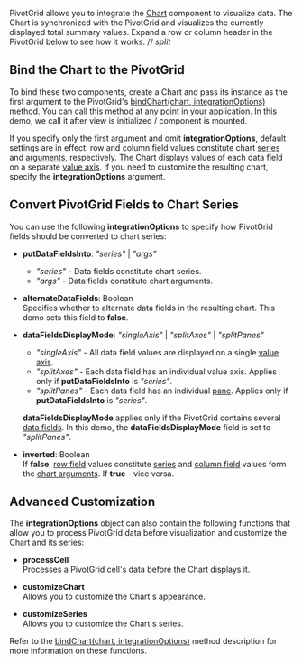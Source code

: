 PivotGrid allows you to integrate the [Chart](/Documentation/ApiReference/UI_Components/dxChart/) component to visualize data. The Chart is synchronized with the PivotGrid and visualizes the currently displayed total summary values. Expand a row or column header in the PivotGrid below to see how it works.
// _split_

## Bind the Chart to the PivotGrid

To bind these two components, create a Chart and pass its instance as the first argument to the PivotGrid's [bindChart(chart, integrationOptions)](/Documentation/ApiReference/UI_Components/dxPivotGrid/Methods/#bindChartchart_integrationOptions) method. You can call this method at any point in your application. In this demo, we call it after view is initialized / component is mounted.

If you specify only the first argument and omit **integrationOptions**, default settings are in effect: row and column field values constitute chart [series](/Documentation/ApiReference/UI_Components/dxChart/Configuration/series/) and [arguments](/Documentation/ApiReference/UI_Components/dxChart/Configuration/argumentAxis/), respectively. The Chart displays values of each data field on a separate [value axis](/Documentation/ApiReference/UI_Components/dxChart/Configuration/valueAxis/). If you need to customize the resulting chart, specify the **integrationOptions** argument.  

## Convert PivotGrid Fields to Chart Series

You can use the following **integrationOptions** to specify how PivotGrid fields should be converted to chart series:

- **putDataFieldsInto**: *"series"* | *"args"*     

    - *"series"* - Data fields constitute chart series.
    - *"args"* - Data fields constitute chart arguments.  

- **alternateDataFields**: Boolean       
Specifies whether to alternate data fields in the resulting chart. This demo sets this field to **false**.

- **dataFieldsDisplayMode**: *"singleAxis"* | *"splitAxes"* | *"splitPanes"*     

    - *"singleAxis"* - All data field values are displayed on a single [value axis](/Documentation/ApiReference/UI_Components/dxChart/Configuration/valueAxis/).  
    - *"splitAxes"* - Each data field has an individual value axis. Applies only if **putDataFieldsInto** is *"series"*.
    - *"splitPanes"* - Each data field has an individual [pane](/Documentation/ApiReference/UI_Components/dxChart/Configuration/panes/). Applies only if **putDataFieldsInto** is *"series"*.

    **dataFieldsDisplayMode** applies only if the PivotGrid contains several [data fields](/Documentation/ApiReference/Data_Layer/PivotGridDataSource/Configuration/fields/). In this demo, the **dataFieldsDisplayMode** field is set to *"splitPanes"*.

- **inverted**: Boolean      
If **false**, [row field](/Documentation/Guide/UI_Components/PivotGrid/Visual_Elements/#Headers) values constitute [series](/Documentation/ApiReference/UI_Components/dxChart/Configuration/series/) and [column field](/Documentation/Guide/UI_Components/PivotGrid/Visual_Elements/#Headers) values form the [chart arguments](/Documentation/ApiReference/UI_Components/dxChart/Configuration/argumentAxis/). If **true** - vice versa.

## Advanced Customization

The **integrationOptions** object can also contain the following functions that allow you to process PivotGrid data before visualization and customize the Chart and its series:

- **processCell**       
Processes a PivotGrid cell's data before the Chart displays it.

- **customizeChart**        
Allows you to customize the Chart's appearance.

- **customizeSeries**       
Allows you to customize the Chart's series.

Refer to the [bindChart(chart, integrationOptions)](/Documentation/ApiReference/UI_Components/dxPivotGrid/Methods/#bindChartchart_integrationOptions) method description for more information on these functions.
